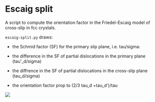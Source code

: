 # Escaig split

A script to compute the orientation factor in the Friedel-Escaig model of cross-slip in fcc crystals.

```escaig-split.py``` draws:

- the Schmid factor (SF) for the primary slip plane, i.e. tau/sigma:

- the difference in the SF of partial dislocations in the primary plane (tau'_d/sigma)

- the diffrence in the SF of partial dislocations in the cross-slip plane (tau_d/sigma)

- the orientation factor prop to (2/3 tau_d +tau_d')/tau

![](img.png)
